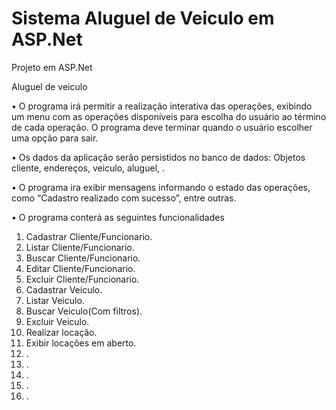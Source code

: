 # Sistema Aluguel de Veiculo em ASP.Net

Projeto em ASP.Net

Aluguel de veiculo

•	O programa irá permitir a realização interativa das operações, exibindo um menu com as operações disponíveis para escolha do usuário ao término de cada operação. O programa deve terminar quando o usuário escolher uma opção para sair. 

•	Os dados da aplicação serão persistidos no banco de dados: Objetos cliente, endereços, veiculo, aluguel, . 

•	O programa ira exibir mensagens informando o estado das operações, como “Cadastro realizado com sucesso”, entre outras.

•	O programa conterá as seguintes funcionalidades

  1.	Cadastrar Cliente/Funcionario.
  2.	Listar Cliente/Funcionario.
  3.  Buscar Cliente/Funcionario.
  4.	Editar Cliente/Funcionario.
  5.	Excluir Cliente/Funcionario.
  6.	Cadastrar Veiculo.
  7.	Listar Veiculo.
  8.  Buscar Veiculo(Com filtros).
  9.	Excluir Veiculo.
  10.	Realizar locação.
  11. Exibir locações em aberto.	
  12. .
  13. .
  14.	.
  15. . 
  16.	.
